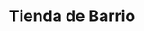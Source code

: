 ---
title: "Tienda de Barrio"
url: /ciudad-satelite/tienda-de-barrio-avenida-del-policia/
shop: comodidad
---